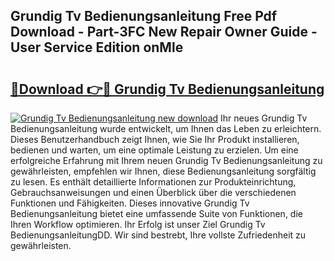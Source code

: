 ## Grundig Tv Bedienungsanleitung Free Pdf Download - Part-3FC New Repair Owner Guide - User Service Edition onMle

# <h2><a href="http://df4839k.blite.top/?on=Grundig+Tv+Bedienungsanleitung">🔗Download 👉🔴 Grundig Tv Bedienungsanleitung</a></h2>

[![Grundig Tv Bedienungsanleitung new download](https://i.imgur.com/lujVjoI.png)](http://df4839k.blite.top/?on=Grundig+Tv+Bedienungsanleitung)
Ihr neues Grundig Tv Bedienungsanleitung wurde entwickelt, um Ihnen das Leben zu erleichtern. Dieses Benutzerhandbuch zeigt Ihnen, wie Sie Ihr Produkt installieren, bedienen und warten, um eine optimale Leistung zu erzielen. Um eine erfolgreiche Erfahrung mit Ihrem neuen Grundig Tv Bedienungsanleitung zu gewährleisten, empfehlen wir Ihnen, diese Bedienungsanleitung sorgfältig zu lesen. Es enthält detaillierte Informationen zur Produkteinrichtung, Gebrauchsanweisungen und einen Überblick über die verschiedenen Funktionen und Fähigkeiten. Dieses innovative Grundig Tv Bedienungsanleitung bietet eine umfassende Suite von Funktionen, die Ihren Workflow optimieren. Ihr Erfolg ist unser Ziel Grundig Tv BedienungsanleitungDD. Wir sind bestrebt, Ihre vollste Zufriedenheit zu gewährleisten.
